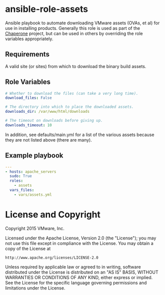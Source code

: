 # ansible-role-assets

Ansible playbook to automate downloading VMware assets (OVAs, et al) for use
in installing products. Generally this role is used as part of the
[Chaperone](https://github.com/vmware/chaperone) project, but can be used
in others by overriding the role variables appropriately.

## Requirements

A valid site (or sites) from which to download the binary build assets.

## Role Variables

```yaml
# Whether to download the files (can take a very long time).
download_files: False

# The directory into which to place the downloaded assets.
downloads_dir: /var/www/html/downloads

# The timeout on downloads before giving up.
downloads_timeout: 10
```

In addition, see defaults/main.yml for a list of the various assets
because they are not listed above (there are many).

## Example playbook

```yaml
---
- hosts: apache_servers
  sudo: True
  roles:
    - assets
  vars_files:
    - vars/assets.yml
```

# License and Copyright
 
Copyright 2015 VMware, Inc.

Licensed under the Apache License, Version 2.0 (the "License");
you may not use this file except in compliance with the License.
You may obtain a copy of the License at

    http://www.apache.org/licenses/LICENSE-2.0

Unless required by applicable law or agreed to in writing, software
distributed under the License is distributed on an "AS IS" BASIS,
WITHOUT WARRANTIES OR CONDITIONS OF ANY KIND, either express or implied.
See the License for the specific language governing permissions and
limitations under the License.

